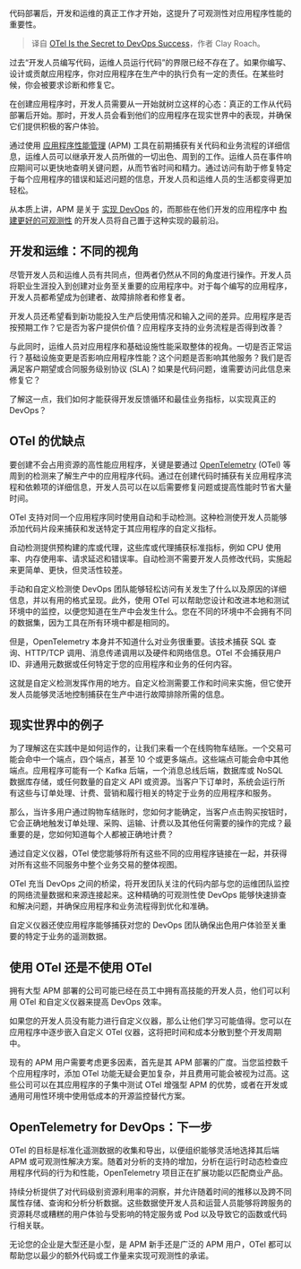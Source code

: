 
<!--
title: OTel 是 DevOps 成功秘诀
cover: https://cdn.thenewstack.io/media/2024/06/f56ab0c0-otel-secret-devops-success.jpg
-->

代码部署后，开发和运维的真正工作才开始，这提升了可观测性对应用程序性能的重要性。

> 译自 [OTel Is the Secret to DevOps Success](https://thenewstack.io/otel-is-the-secret-to-devops-success/)，作者 Clay Roach。

过去“开发人员编写代码，运维人员运行代码”的界限已经不存在了。如果你编写、设计或贡献应用程序，你对应用程序在生产中的执行负有一定的责任。在某些时候，你会被要求诊断和修复它。

在创建应用程序时，开发人员需要从一开始就树立这样的心态：真正的工作从代码部署后开始。那时，开发人员会看到他们的应用程序在现实世界中的表现，并确保它们提供积极的客户体验。

通过使用 [应用程序性能管理](https://thenewstack.io/streamlined-apm-integration-in-cloud-native-buildpacks/) (APM) 工具在前期捕获有关代码和业务流程的详细信息，运维人员可以继承开发人员所做的一切出色、周到的工作。运维人员在事件响应期间可以更快地查明关键问题，从而节省时间和精力。通过访问有助于修复特定于每个应用程序的错误和延迟问题的信息，开发人员和运维人员的生活都变得更加轻松。

从本质上讲，APM 是关于 [实现 DevOps](https://roadmap.sh/devops) 的，而那些在他们开发的应用程序中 [构建更好的可观测性](https://thenewstack.io/rethinking-observability/) 的开发人员将自己置于这种实现的最前沿。

## 开发和运维：不同的视角

尽管开发人员和运维人员有共同点，但两者仍然从不同的角度进行操作。开发人员将职业生涯投入到创建对业务至关重要的应用程序中。对于每个编写的应用程序，开发人员都希望成为创建者、故障排除者和修复者。

开发人员还希望看到新功能投入生产后使用情况和输入之间的差异。应用程序是否按预期工作？它是否为客户提供价值？应用程序支持的业务流程是否得到改善？

与此同时，运维人员对应用程序和基础设施性能采取整体的视角。一切是否正常运行？基础设施变更是否影响应用程序性能？这个问题是否影响其他服务？我们是否满足客户期望或合同服务级别协议 (SLA)？如果是代码问题，谁需要访问此信息来修复它？

了解这一点，我们如何才能获得开发反馈循环和最佳业务指标，以实现真正的 DevOps？

## OTel 的优缺点

要创建不会占用资源的高性能应用程序，关键是要通过 [OpenTelemetry](https://thenewstack.io/why-the-latest-advances-in-opentelemetry-are-significant/) (OTel) 等周到的检测来了解生产中的应用程序代码。通过在创建代码时捕获有关应用程序流程和依赖项的详细信息，开发人员可以在以后需要修复问题或提高性能时节省大量时间。

OTel 支持对同一个应用程序同时使用自动和手动检测。这种检测使开发人员能够添加代码片段来捕获和发送特定于其应用程序的自定义指标。

自动检测提供预构建的库或代理，这些库或代理捕获标准指标，例如 CPU 使用率、内存使用率、请求延迟和错误率。自动检测不需要开发人员修改代码，实施起来更简单、更快，但灵活性较差。

手动和自定义检测使 DevOps 团队能够轻松访问有关发生了什么以及原因的详细信息，并以有用的格式呈现。此外，使用 OTel 可以帮助您设计和改进本地和测试环境中的监控，以便您知道在生产中会发生什么。您在不同的环境中不会拥有不同的数据集，因为工具在所有环境中都是相同的。

但是，OpenTelemetry 本身并不知道什么对业务很重要。该技术捕获 SQL 查询、HTTP/TCP 调用、消息传递调用以及硬件和网络信息。OTel 不会捕获用户 ID、非通用元数据或任何特定于您的应用程序和业务的任何内容。

这就是自定义检测发挥作用的地方。自定义检测需要工作和时间来实施，但它使开发人员能够灵活地控制捕获在生产中进行故障排除所需的信息。

## 现实世界中的例子
为了理解这在实践中是如何运作的，让我们来看一个在线购物车结账。一个交易可能会命中一个端点，四个端点，甚至 10 个或更多端点。这些端点可能会命中其他端点。应用程序可能有一个 Kafka 后端，一个消息总线后端，数据库或 NoSQL 数据库存储，或任何数量的自定义 API 或资源。当客户下订单时，系统会运行所有这些与订单处理、计费、营销和履行相关的特定于业务的应用程序和服务。

那么，当许多用户通过购物车结账时，您如何才能确定，当客户点击购买按钮时，它会正确地触发订单处理、采购、运输、计费以及其他任何需要的操作的完成？最重要的是，您如何知道每个人都被正确地计费？

通过自定义仪器，OTel 使您能够将所有这些不同的应用程序链接在一起，并获得对所有这些不同服务中整个业务交易的整体视图。

OTel 充当 DevOps 之间的桥梁，将开发团队关注的代码内部与您的运维团队监控的网络流量数据和来源连接起来。这种精确的可观测性使 DevOps 能够快速排查和解决问题，并确保应用程序和业务流程得到优化和准确。

自定义仪器还使应用程序能够捕获对您的 DevOps 团队确保出色用户体验至关重要的特定于业务的遥测数据。

## 使用 OTel 还是不使用 OTel
拥有大型 APM 部署的公司可能已经在员工中拥有高技能的开发人员，他们可以利用 OTel 和自定义仪器来提高 DevOps 效率。

如果您的开发人员没有能力进行自定义仪器，那么让他们学习可能值得。您可以在应用程序中逐步嵌入自定义 OTel 仪器，这将把时间和成本分散到整个开发周期中。

现有的 APM 用户需要考虑更多因素，首先是其 APM 部署的广度。当您监控数千个应用程序时，添加 OTel 功能无疑会更加复杂，并且费用可能会被视为过高。这些公司可以在其应用程序的子集中测试 OTel 增强型 APM 的优势，或者在开发或通用可用性环境中使用低成本的开源监控替代方案。

## OpenTelemetry for DevOps：下一步
OTel 的目标是标准化遥测数据的收集和导出，以便组织能够灵活地选择其后端 APM 或可观测性解决方案。随着对分析的支持的增加，分析在运行时动态检查应用程序代码的行为和性能，OpenTelemetry 项目正在扩展功能以匹配商业产品。

持续分析提供了对代码级别资源利用率的洞察，并允许随着时间的推移以及跨不同属性存储、查询和分析分析数据。这些数据使开发人员和运营人员能够将跨服务的资源耗尽或糟糕的用户体验与受影响的特定服务或 Pod 以及导致它的函数或代码行相关联。

无论您的企业是大型还是小型，是 APM 新手还是广泛的 APM 用户，OTel 都可以帮助您以最少的额外代码或工作量来实现可观测性的承诺。
